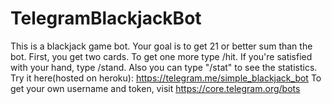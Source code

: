 # TelegramBlackjackBot
This is a blackjack game bot. Your goal is to get 21 or better sum than the bot. First, you get two cards. To get one more type /hit. If you're satisfied with your hand, type /stand. Also you can type "/stat" to see the statistics. Try it here(hosted on heroku): https://telegram.me/simple_blackjack_bot
To get your own username and token, visit https://core.telegram.org/bots

